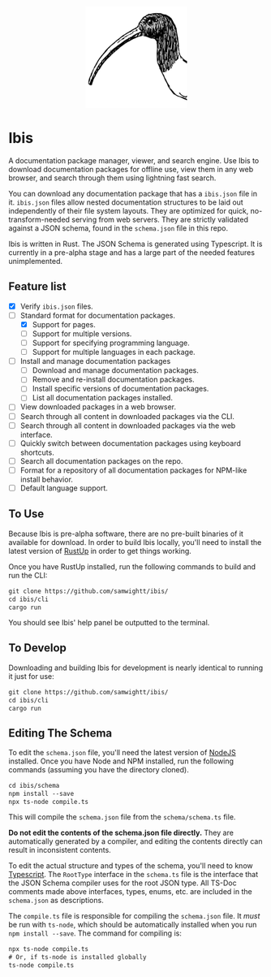 <p align="center">
  <img width="200" height="200" src="/static/icon.png">
</p>

# Ibis

A documentation package manager, viewer, and search engine. Use Ibis to download documentation packages for offline use, view them in any web browser, and search through them using lightning fast search.

You can download any documentation package that has a `ibis.json` file in it. `ibis.json` files allow nested documentation structures to be laid out independently of their file system layouts. They are optimized for quick, no-transform-needed serving from web servers. They are strictly validated against a JSON schema, found in the `schema.json` file in this repo.

Ibis is written in Rust. The JSON Schema is generated using Typescript. It is currently in a pre-alpha stage and has a large part of the needed features unimplemented.

## Feature list

- [x] Verify `ibis.json` files.
- [ ] Standard format for documentation packages.
  - [x] Support for pages.
  - [ ] Support for multiple versions.
  - [ ] Support for specifying programming language.
  - [ ] Support for multiple languages in each package.
- [ ] Install and manage documentation packages
  - [ ] Download and manage documentation packages.
  - [ ] Remove and re-install documentation packages.
  - [ ] Install specific versions of documentation packages.
  - [ ] List all documentation packages installed.
- [ ] View downloaded packages in a web browser.
- [ ] Search through all content in downloaded packages via the CLI.
- [ ] Search through all content in downloaded packages via the web interface.
- [ ] Quickly switch between documentation packages using keyboard shortcuts.
- [ ] Search all documentation packages on the repo.
- [ ] Format for a repository of all documentation packages for NPM-like install behavior.
- [ ] Default language support.

## To Use

Because Ibis is pre-alpha software, there are no pre-built binaries of it available for download. In order to build Ibis locally, you'll need to install the latest version of [RustUp](https://rustup.rs/) in order to get things working. 

Once you have RustUp installed, run the following commands to build and run the CLI:

```
git clone https://github.com/samwightt/ibis/
cd ibis/cli
cargo run
```

You should see Ibis' help panel be outputted to the terminal.

## To Develop

Downloading and building Ibis for development is nearly identical to running it just for use:

```
git clone https://github.com/samwightt/ibis/
cd ibis/cli
cargo run
```

## Editing The Schema

To edit the `schema.json` file, you'll need the latest version of [NodeJS](https://nodejs.org/en/) installed. Once you have Node and NPM installed, run the following commands (assuming you have the directory cloned).

```
cd ibis/schema
npm install --save
npx ts-node compile.ts
```

This will compile the `schema.json` file from the `schema/schema.ts` file.

**Do not edit the contents of the schema.json file directly.** They are automatically generated by a compiler, and editing the contents directly can result in inconsistent contents.

To edit the actual structure and types of the schema, you'll need to know [Typescript](https://www.typescriptlang.org/). The `RootType` interface in the `schema.ts` file is the interface that the JSON Schema compiler uses for the root JSON type. All TS-Doc comments made above interfaces, types, enums, etc. are included in the `schema.json` as descriptions.

The `compile.ts` file is responsible for compiling the `schema.json` file. It *must* be run with `ts-node`, which should be automatically installed when you run `npm install --save`. The command for compiling is:

```
npx ts-node compile.ts
# Or, if ts-node is installed globally
ts-node compile.ts
```